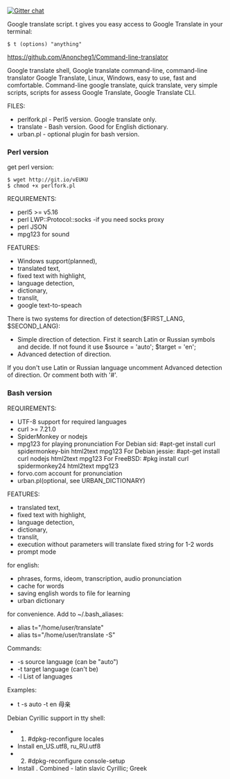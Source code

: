 [![Gitter chat](https://badges.gitter.im/cli/sonews.png)](https://gitter.im/Anoncheg1/Command-line-translator)

Google translate script. t gives you easy access to Google Translate in your terminal:

```
$ t (options) "anything"

```

https://github.com/Anoncheg1/Command-line-translator

Google translate shell, Google translate command-line, command-line translator Google Translate, Linux, Windows, easy to use, fast and comfortable.
Command-line google translate, quick translate, very simple scripts, scripts for assess Google Translate, Google Translate CLI.

FILES:
- perlfork.pl - Perl5 version. Google translate only.
- translate - Bash version. Good for English dictionary.
- urban.pl - optional plugin for bash version.

### Perl version
get perl version:

    $ wget http://git.io/vEUKU
    $ chmod +x perlfork.pl

REQUIREMENTS:
- perl5 >= v5.16
- perl LWP::Protocol::socks -if you need socks proxy
- perl JSON
- mpg123 for sound

FEATURES:
  - Windows support(planned),
  - translated text,
  - fixed text with highlight,
  - language detection,
  - dictionary,
  - translit,
  - google text-to-speach

There is two systems for direction of detection($FIRST_LANG, $SECOND_LANG):
- Simple direction of detection. First it search Latin or Russian symbols and decide. If not found it use $source = 'auto'; $target = 'en';
- Advanced detection of direction.

If you don't use Latin or Russian language uncomment Advanced detection of direction. Or comment both with '#'.

###  Bash version

REQUIREMENTS:
- UTF-8 support for required languages
- curl >= 7.21.0
- SpiderMonkey or nodejs
- mpg123 for playing pronunciation
For Debian sid: #apt-get install curl spidermonkey-bin html2text mpg123
For Debian jessie: #apt-get install curl nodejs html2text mpg123
For FreeBSD: #pkg install curl spidermonkey24 html2text mpg123
- forvo.com account for pronunciation
- urban.pl(optional, see URBAN_DICTIONARY)

FEATURES:
  - translated text,
  - fixed text with highlight,
  - language detection,
  - dictionary,
  - translit,
  - execution without parameters will translate fixed string for 1-2 words
  - prompt mode
  
for english: 
- phrases, forms, ideom, transcription, audio pronunciation
- cache for words
- saving english words to file for learning
- urban dictionary

for convenience. Add to ~/.bash_aliases:
- alias t="/home/user/translate"
- alias ts="/home/user/translate -S"

Commands:
- -s source language (can be "auto")
- -t target language (can't be)
- -l List of languages

Examples:
- t -s auto -t en 母亲

Debian Cyrillic support in tty shell:
- 1)	#dpkg-reconfigure locales
- Install en_US.utf8, ru_RU.utf8
- 2)  #dpkg-reconfigure console-setup
- Install . Combined - latin slavic Cyrillic; Greek